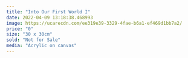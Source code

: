 ```yaml
---
title: "Into Our First World I"
date: 2022-04-09 13:18:38.468993
image: https://ucarecdn.com/ee319e39-3329-4fae-b6a1-ef469d1bb7a2/
price: "0"
size: "30 x 30cm"
sold: "Not for Sale"
media: "Acrylic on canvas"
---
```


